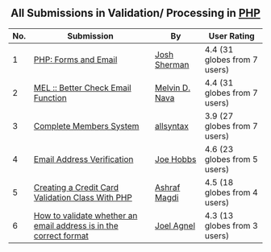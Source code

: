 ﻿<div align="center">

## All Submissions in Validation/ Processing in [PHP](../ByWorld/php.md)

</div>

No.  | Submission | By   | User Rating
---- | ---------- | ---- | -----------
1 | [PHP: Forms and Email<br />](https://github.com/Planet-Source-Code/josh-sherman-php-forms-and-email__8-575) | [Josh Sherman](../ByAuthor/josh-sherman.md) | 4.4 (31 globes from 7 users)
2 | [MEL :: Better Check Email Function<br />](https://github.com/Planet-Source-Code/melvin-d-nava-mel-better-check-email-function__8-1316) | [Melvin D\. Nava](../ByAuthor/melvin-d-nava.md) | 4.4 (31 globes from 7 users)
3 | [Complete Members System<br />](https://github.com/Planet-Source-Code/allsyntax-complete-members-system__8-1816) | [allsyntax](../ByAuthor/allsyntax.md) | 3.9 (27 globes from 7 users)
4 | [Email Address Verification<br />](https://github.com/Planet-Source-Code/joe-hobbs-email-address-verification__8-466) | [Joe Hobbs](../ByAuthor/joe-hobbs.md) | 4.6 (23 globes from 5 users)
5 | [Creating a Credit Card Validation Class With PHP<br />](https://github.com/Planet-Source-Code/ashraf-magdi-creating-a-credit-card-validation-class-with-php__8-1637) | [Ashraf Magdi](../ByAuthor/ashraf-magdi.md) | 4.5 (18 globes from 4 users)
6 | [How to validate whether an email address is in the correct format<br />](https://github.com/Planet-Source-Code/joel-agnel-how-to-validate-whether-an-email-address-is-in-the-correct-format__8-424) | [Joel Agnel](../ByAuthor/joel-agnel.md) | 4.3 (13 globes from 3 users)
